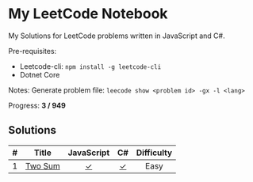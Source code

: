 # My LeetCode Notebook

My Solutions for LeetCode problems written in JavaScript and C#.

Pre-requisites:
-   Leetcode-cli: `npm install -g leetcode-cli`
-   Dotnet Core

Notes:
Generate problem file: `leecode show <problem id> -gx -l <lang>`

Progress: **3 / 949**



## Solutions
| # | Title | JavaScript | C# |  Difficulty |
| :-------------: | :-------------: | :-------------: | :-------------: | :-------------: |
| 1 | [Two Sum](https://leetcode.com/problems/two-sum/) | [✓](JavaScript/1.two-sum.js) | [✓](DotnetCore/Algorithms/1.two-sum.cs) | Easy |


